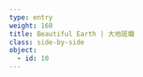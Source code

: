 ```yaml
---
type: entry
weight: 160
title: Beautiful Earth | 大地斑斕
class: side-by-side
object:
  - id: 10
---
```

